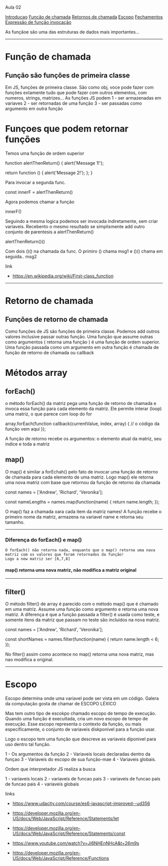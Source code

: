 Aula 02

[Introducao](#intro)
[Funcão de chamada](#func_chamada)
[Retornos de chamada](#retorno_chamada)
[Escopo](#escopo)
[Fechamentos](#fechamantos)
[Expressão de função invocação](#expressao_func)

<div id="intro">

As funçãoe são uma das estruturas de dados mais importantes...

*****
<div id="func_chamada">


# Função de chamada 

## Função são funções de primeira classe 
Em JS, funções de primeira classe. São como obj, voce pode fazer com funções extamente tudo que pode fazer com outros elementos, com numeros, strings, matrizes... As funções JS podem 
1 - ser armazenadas em variaves 
2 - ser retornadas de uma função
3 - ser passadas como argumento em outra função


# Funçoes que podem retornar funções

Temos uma função de ordem superior

function alertThenReturn() {
  alert('Message 1!');

  return function () {
    alert('Message 2!');
  };
}

Para invocar a segunda func.

const innerF = alertThenReturn()

Agora podemos chamar a função

innerF()

Seguindo a mesma logica podemos ser invocada indiretamente, sem criar variaveis. Recebento o mesmo resultado se simplismente add outro conjunto de parentesis a alertThenReturn()

alertThenReturn()()

Com dois ()() na chamada da func. O primiro () chama msg1 e ()() chama em seguida.. msg2


link

* https://en.wikipedia.org/wiki/First-class_function

*************
<div id="retorno_chamada">

# Retorno de chamada

## Funções de retorno de chamada

Como funções de JS são funções de primeira classe. Podemos add outros valores inclusive passar outras função. 
Uma função que assume outras como argumentos ( retorna uma função ) é uma função de ordem superior. 
Uma função passada como um argumento em outra função é chamada de função de retorno de chamada ou callback

# Métodos array

## forEach()

o método forEach() da matriz pega uma função de retorno de chamada e invoca essa função para cada elemento da matriz. Ele permite interar (loop) uma matriz, o que parece com loop do for

array.forEach(function callback(currentValue, index, array) {
    // o código da função vem aqui
});

A função de retorno recebe os argumentos: o elemento atual da matriz, seu indice e toda a matriz

## map()

O map() é similar a forEchah() pelo fato de invocar uma função de retorno de chamada para cada elemento de uma matriz.
Logo map() ele retorna uma nova matriz com base que retornou da função de retorno da chamada

const names = ['Andrew', 'Richard', 'Veronika'];

const nameLengths = names.map(function(name) {
  return name.length;
});

O map() faz a chamada oara cada item da matriz names! A função recebe o primeiro nome da matriz, armazena na variavel name e retorna seu tamanho. 

****
### Diferença do forEach() e map()
    O forEach() não retorna nada, enquanto que o map() retorna uma nava matriz com os valores que foram retornados da função!
    Logo a new matriz ser [6,7,8]
#### map() retorna uma nova matriz, não modifica a matriz original

****

## filter()
O método filter() de array é parecido com o método map() que é chamado em uma matriz. Assume uma função como argumento e retorna uma nova matriz.
A diferença é que a função passada a filter() é usada como teste, e somente itens da matriz que passam no teste são incluidos na nova matriz. 

const names = ['Andrew', 'Richard', 'Veronika'];

const shortNames = names.filter(function(name) {
  return name.length < 6;
});


No filter() assim como acontece no map() retorna uma nova matriz, mas nao modifica a original.

*********
<div id="escopo">

# Escopo

Escopo determina onde uma variavel pode ser vista em um código. Galera da computação gosta de chamar de ESCOPO LÉXICO

Mas tem outro tipo de escokpo chamado escopo de tempo de execução. Quando uma função é execultada, cria um novo escopo de tempo de execução. Esse escopo representa o contexto da função, ou mais especificamente, o conjunto de variaveis diskponivel para a função usar. 

Logo o escopo tem uma função que descreve as variaveis diponivel para uso dentro tal função. 

1 - Os argumentos da função
2 - Variaveis locais declaradas dentro da funçao
3 - Variaveis do escopo de sua função-mae
4 - Variaveis globais.



Ordem que interpretador JS realiza a busca

1 - variaveis locais
2 - variaveis de funcao pais
3 - variaveis de funcao pais de funcao pais
4 - variaveis globais


links
* https://www.udacity.com/course/es6-javascript-improved--ud356

* https://developer.mozilla.org/en-US/docs/Web/JavaScript/Reference/Statements/let

* https://developer.mozilla.org/en-US/docs/Web/JavaScript/Reference/Statements/const

* https://www.youtube.com/watch?v=Ji6NHEnNHcA&t=26m9s

* https://developer.mozilla.org/en-US/docs/Web/JavaScript/Reference/Functions